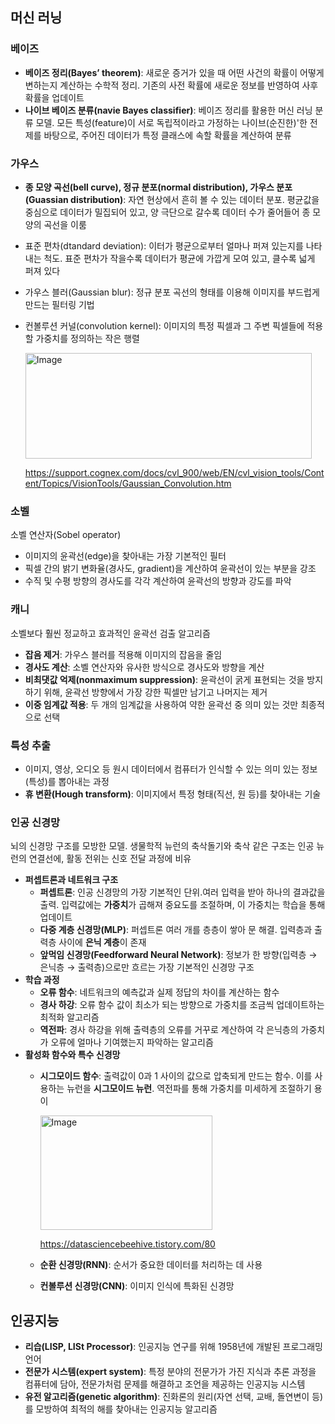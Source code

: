 ## 머신 러닝

### 베이즈

- **베이즈 정리(Bayes’ theorem)**: 새로운 증거가 있을 때 어떤 사건의 확률이 어떻게 변하는지 계산하는 수학적 정리. 기존의 사전 확률에 새로운 정보를 반영하여 사후 확률을 업데이트
- **나이브 베이즈 분류(navie Bayes classifier)**: 베이즈 정리를 활용한 머신 러닝 분류 모델. 모든 특성(feature)이 서로 독립적이라고 가정하는 나이브(순진한)'한 전제를 바탕으로, 주어진 데이터가 특정 클래스에 속할 확률을 계산하여 분류

### 가우스

- **종 모양 곡선(bell curve), 정규 분포(normal distribution), 가우스 분포(Guassian distribution)**: 자연 현상에서 흔히 볼 수 있는 데이터 분포. 평균값을 중심으로 데이터가 밀집되어 있고, 양 극단으로 갈수록 데이터 수가 줄어들어 종 모양의 곡선을 이룸
- 표준 편차(dtandard deviation): 이터가 평균으로부터 얼마나 퍼져 있는지를 나타내는 척도. 표준 편차가 작을수록 데이터가 평균에 가깝게 모여 있고, 클수록 넓게 퍼져 있다
- 가우스 블러(Gaussian blur): 정규 분포 곡선의 형태를 이용해 이미지를 부드럽게 만드는 필터링 기법
- 컨볼루션 커널(convolution kernel): 이미지의 특정 픽셀과 그 주변 픽셀들에 적용할 가중치를 정의하는 작은 행렬

  <img width="458" height="169" alt="Image" src="https://github.com/user-attachments/assets/460d31e3-46ce-4e55-afd8-24513ff2aa55" />
  
  https://support.cognex.com/docs/cvl_900/web/EN/cvl_vision_tools/Content/Topics/VisionTools/Gaussian_Convolution.htm

### 소벨

소벨 연산자(Sobel operator)

- 이미지의 윤곽선(edge)을 찾아내는 가장 기본적인 필터
- 픽셀 간의 밝기 변화율(경사도, gradient)을 계산하여 윤곽선이 있는 부분을 강조
- 수직 및 수평 방향의 경사도를 각각 계산하여 윤곽선의 방향과 강도를 파악

### 캐니

소벨보다 훨씬 정교하고 효과적인 윤곽선 검출 알고리즘

- **잡음 제거**: 가우스 블러를 적용해 이미지의 잡음을 줄임
- **경사도 계산**: 소벨 연산자와 유사한 방식으로 경사도와 방향을 계산
- **비최댓값 억제(nonmaximum suppression)**: 윤곽선이 굵게 표현되는 것을 방지하기 위해, 윤곽선 방향에서 가장 강한 픽셀만 남기고 나머지는 제거
- **이중 임계값 적용**: 두 개의 임계값을 사용하여 약한 윤곽선 중 의미 있는 것만 최종적으로 선택

### 특성 추출

- 이미지, 영상, 오디오 등 원시 데이터에서 컴퓨터가 인식할 수 있는 의미 있는 정보(특성)를 뽑아내는 과정
- **휴 변환(Hough transform)**: 이미지에서 특정 형태(직선, 원 등)를 찾아내는 기술

### 인공 신경망

뇌의 신경망 구조를 모방한 모델. 생물학적 뉴런의 축삭돌기와 축삭 같은 구조는 인공 뉴런의 연결선에, 활동 전위는 신호 전달 과정에 비유

- **퍼셉트론과 네트워크 구조**
    - **퍼셉트론**: 인공 신경망의 가장 기본적인 단위.여러 입력을 받아 하나의 결과값을 출력. 입력값에는 **가중치**가 곱해져 중요도를 조절하며, 이 가중치는 학습을 통해 업데이트
    - **다중 계층 신경망(MLP)**: 퍼셉트론 여러 개를 층층이 쌓아 문 해결. 입력층과 출력층 사이에 **은닉 계층**이 존재
    - **앞먹임 신경망(Feedforward Neural Network)**: 정보가 한 방향(입력층 → 은닉층 → 출력층)으로만 흐르는 가장 기본적인 신경망 구조
- **학습 과정**
    - **오류 함수**: 네트워크의 예측값과 실제 정답의 차이를 계산하는 함수
    - **경사 하강**: 오류 함수 값이 최소가 되는 방향으로 가중치를 조금씩 업데이트하는 최적화 알고리즘
    - **역전파**: 경사 하강을 위해 출력층의 오류를 거꾸로 계산하여 각 은닉층의 가중치가 오류에 얼마나 기여했는지 파악하는 알고리즘
- **활성화 함수와 특수 신경망**
    - **시그모이드 함수**: 출력값이 0과 1 사이의 값으로 압축되게 만드는 함수. 이를 사용하는 뉴런을 **시그모이드 뉴런**. 역전파를 통해 가중치를 미세하게 조절하기 용이
        
        <img width="275" height="183" alt="Image" src="https://github.com/user-attachments/assets/2b2e4c7f-4557-4f94-96bc-3f5c34d8e34f" />
        
        https://datasciencebeehive.tistory.com/80
        
    - **순환 신경망(RNN)**: 순서가 중요한 데이터를 처리하는 데 사용
    - **컨볼루션 신경망(CNN)**: 이미지 인식에 특화된 신경망

## 인공지능

- **리습(LISP, LISt Processor)**: 인공지능 연구를 위해 1958년에 개발된 프로그래밍 언어
- **전문가 시스템(expert system)**: 특정 분야의 전문가가 가진 지식과 추론 과정을 컴퓨터에 담아, 전문가처럼 문제를 해결하고 조언을 제공하는 인공지능 시스템
- **유전 알고리즘(genetic algorithm)**: 진화론의 원리(자연 선택, 교배, 돌연변이 등)를 모방하여 최적의 해를 찾아내는 인공지능 알고리즘
